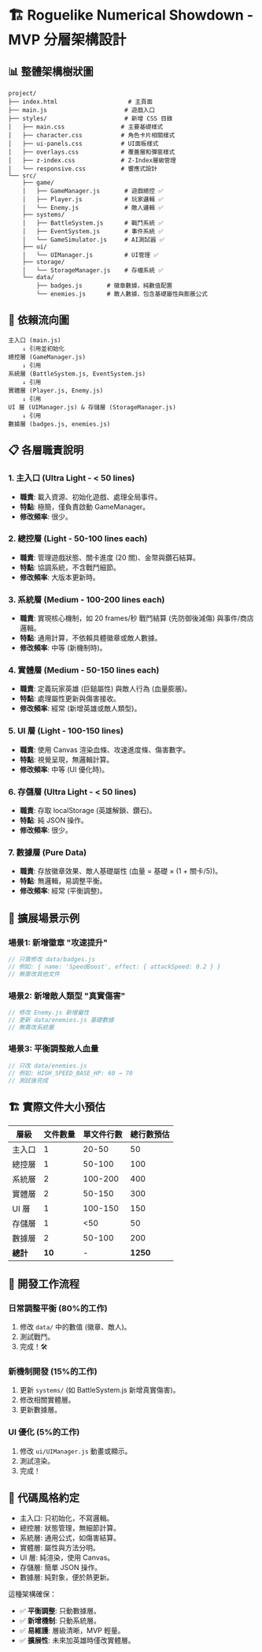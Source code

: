 # 🏗️ Roguelike Numerical Showdown - MVP 分層架構設計

## 📊 整體架構樹狀圖

```
project/
├── index.html                    # 主頁面
├── main.js                      # 遊戲入口
├── styles/                      # 新增 CSS 目錄
│   ├── main.css                # 主要基礎樣式
│   ├── character.css           # 角色卡片相關樣式
│   ├── ui-panels.css           # UI面板樣式
│   ├── overlays.css            # 覆蓋層和彈窗樣式
│   ├── z-index.css             # Z-Index層級管理
│   └── responsive.css          # 響應式設計
└── src/
    ├── game/
    │   ├── GameManager.js       # 遊戲總控 ✅
    │   ├── Player.js            # 玩家邏輯 ✅
    │   └── Enemy.js             # 敵人邏輯 ✅
    ├── systems/
    │   ├── BattleSystem.js      # 戰鬥系統 ✅
    │   ├── EventSystem.js       # 事件系統 ✅
    │   └── GameSimulator.js     # AI測試器 ✅
    ├── ui/
    │   └── UIManager.js         # UI管理 ✅
    ├── storage/
    │   └── StorageManager.js    # 存檔系統 ✅
    └── data/
        ├── badges.js       # 徽章數據，純數值配置
        └── enemies.js      # 敵人數據，包含基礎屬性與膨脹公式
```

## 🔄 依賴流向圖

```
主入口 (main.js)
    ↓ 引用並初始化
總控層 (GameManager.js)
    ↓ 引用
系統層 (BattleSystem.js, EventSystem.js)
    ↓ 引用
實體層 (Player.js, Enemy.js)
    ↓ 引用
UI 層 (UIManager.js) & 存儲層 (StorageManager.js)
    ↓ 引用
數據層 (badges.js, enemies.js)
```

## 📋 各層職責說明

### 1. 主入口 (Ultra Light - < 50 lines)
- **職責**: 載入資源、初始化遊戲、處理全局事件。
- **特點**: 極簡，僅負責啟動 GameManager。
- **修改頻率**: 很少。

### 2. 總控層 (Light - 50-100 lines each)
- **職責**: 管理遊戲狀態、關卡進度 (20 關)、金幣與鑽石結算。
- **特點**: 協調系統，不含戰鬥細節。
- **修改頻率**: 大版本更新時。

### 3. 系統層 (Medium - 100-200 lines each)
- **職責**: 實現核心機制，如 20 frames/秒 戰鬥結算 (先防御後減傷) 與事件/商店邏輯。
- **特點**: 通用計算，不依賴具體徽章或敵人數據。
- **修改頻率**: 中等 (新機制時)。

### 4. 實體層 (Medium - 50-150 lines each)
- **職責**: 定義玩家英雄 (巨鎚屬性) 與敵人行為 (血量膨脹)。
- **特點**: 處理屬性更新與傷害接收。
- **修改頻率**: 經常 (新增英雄或敵人類型)。

### 5. UI 層 (Light - 100-150 lines)
- **職責**: 使用 Canvas 渲染血條、攻速進度條、傷害數字。
- **特點**: 視覺呈現，無邏輯計算。
- **修改頻率**: 中等 (UI 優化時)。

### 6. 存儲層 (Ultra Light - < 50 lines)
- **職責**: 存取 localStorage (英雄解鎖、鑽石)。
- **特點**: 純 JSON 操作。
- **修改頻率**: 很少。

### 7. 數據層 (Pure Data)
- **職責**: 存放徽章效果、敵人基礎屬性 (血量 = 基礎 × (1 + 關卡/5))。
- **特點**: 無邏輯，易調整平衡。
- **修改頻率**: 經常 (平衡調整)。

## 🎯 擴展場景示例

### 場景1: 新增徽章 "攻速提升"
```javascript
// 只需修改 data/badges.js
// 例如: { name: 'SpeedBoost', effect: { attackSpeed: 0.2 } }
// 無需改其他文件
```

### 場景2: 新增敵人類型 "真實傷害"
```javascript
// 修改 Enemy.js 新增屬性
// 更新 data/enemies.js 基礎數據
// 無需改系統層
```

### 場景3: 平衡調整敵人血量
```javascript
// 只改 data/enemies.js
// 例如: HIGH_SPEED_BASE_HP: 60 → 70
// 測試後完成
```

## 🏗️ 實際文件大小預估

| 層級 | 文件數量 | 單文件行數 | 總行數預估 |
|------|----------|------------|------------|
| 主入口 | 1 | 20-50 | 50 |
| 總控層 | 1 | 50-100 | 100 |
| 系統層 | 2 | 100-200 | 400 |
| 實體層 | 2 | 50-150 | 300 |
| UI 層 | 1 | 100-150 | 150 |
| 存儲層 | 1 | <50 | 50 |
| 數據層 | 2 | 50-100 | 200 |
| **總計** | **10** | - | **1250** |

## 🔧 開發工作流程

### 日常調整平衡 (80%的工作)
1. 修改 `data/` 中的數值 (徽章、敵人)。
2. 測試戰鬥。
3. 完成！🛠️

### 新機制開發 (15%的工作)
1. 更新 `systems/` (如 BattleSystem.js 新增真實傷害)。
2. 修改相關實體層。
3. 更新數據層。

### UI 優化 (5%的工作)
1. 修改 `ui/UIManager.js` 動畫或顯示。
2. 測試渲染。
3. 完成！

## 🎨 代碼風格約定

- 主入口: 只初始化，不寫邏輯。
- 總控層: 狀態管理，無細節計算。
- 系統層: 通用公式，如傷害結算。
- 實體層: 屬性與方法分明。
- UI 層: 純渲染，使用 Canvas。
- 存儲層: 簡單 JSON 操作。
- 數據層: 純對象，便於熱更新。

這種架構確保：
- ✅ **平衡調整**: 只動數據層。
- ✅ **新增機制**: 只動系統層。
- ✅ **易維護**: 層級清晰，MVP 輕量。
- ✅ **擴展性**: 未來加英雄時僅改實體層。
